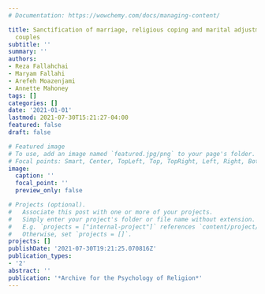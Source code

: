 ```yaml
---
# Documentation: https://wowchemy.com/docs/managing-content/

title: Sanctification of marriage, religious coping and marital adjustment of Iranian
  couples
subtitle: ''
summary: ''
authors:
- Reza Fallahchai
- Maryam Fallahi
- Arefeh Moazenjami
- Annette Mahoney
tags: []
categories: []
date: '2021-01-01'
lastmod: 2021-07-30T15:21:27-04:00
featured: false
draft: false

# Featured image
# To use, add an image named `featured.jpg/png` to your page's folder.
# Focal points: Smart, Center, TopLeft, Top, TopRight, Left, Right, BottomLeft, Bottom, BottomRight.
image:
  caption: ''
  focal_point: ''
  preview_only: false

# Projects (optional).
#   Associate this post with one or more of your projects.
#   Simply enter your project's folder or file name without extension.
#   E.g. `projects = ["internal-project"]` references `content/project/deep-learning/index.md`.
#   Otherwise, set `projects = []`.
projects: []
publishDate: '2021-07-30T19:21:25.070816Z'
publication_types:
- '2'
abstract: ''
publication: '*Archive for the Psychology of Religion*'
---
```

